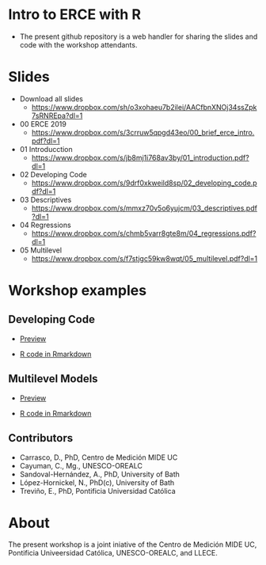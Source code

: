 
# Intro to ERCE with R

- The present github repository is a web handler for sharing the slides
  and code with the workshop attendants.

# Slides

- Download all slides
  - <https://www.dropbox.com/sh/o3xohaeu7b2ilei/AACfbnXNOj34ssZpk7sRNREpa?dl=1>
- 00 ERCE 2019
  - <https://www.dropbox.com/s/3crruw5qpgd43eo/00_brief_erce_intro.pdf?dl=1>
- 01 Introducction
  - <https://www.dropbox.com/s/jb8mj1i768av3by/01_introduction.pdf?dl=1>
- 02 Developing Code
  - <https://www.dropbox.com/s/9drf0xkweild8sp/02_developing_code.pdf?dl=1>
- 03 Descriptives
  - <https://www.dropbox.com/s/mmxz70v5o6yujcm/03_descriptives.pdf?dl=1>
- 04 Regressions
  - <https://www.dropbox.com/s/chmb5varr8gte8m/04_regressions.pdf?dl=1>
- 05 Multilevel
  - <https://www.dropbox.com/s/f7stjgc59kw8wqt/05_multilevel.pdf?dl=1>

# Workshop examples

## Developing Code

- [Preview](https://github.com/dacarras/cies_2023_erce_2019/blob/main/code_examples/02_developing_code_example.md)

- [R code in
  Rmarkdown](https://github.com/dacarras/cies_2023_erce_2019/blob/main/code_examples/02_developing_code_example.rmd)

## Multilevel Models

- [Preview](https://github.com/dacarras/cies_2023_erce_2019/blob/main/code_examples/05_multilevel_codes.md)

- [R code in
  Rmarkdown](https://github.com/dacarras/cies_2023_erce_2019/blob/main/code_examples/05_multilevel_codes.rmd)

## Contributors

- Carrasco, D., PhD, Centro de Medición MIDE UC
- Cayuman, C., Mg., UNESCO-OREALC
- Sandoval-Hernández, A., PhD, University of Bath
- López-Hornickel, N., PhD(c), University of Bath
- Treviño, E., PhD, Pontificia Universidad Católica

# About

The present workshop is a joint iniative of the Centro de Medición MIDE
UC, Pontificia Univeersidad Católica, UNESCO-OREALC, and LLECE.
